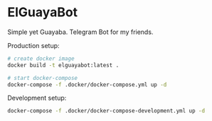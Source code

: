 # ElGuayaBot
Simple yet Guayaba. Telegram Bot for my friends.

Production setup:
```bash
# create docker image
docker build -t elguayabot:latest .

# start docker-compose
docker-compose -f .docker/docker-compose.yml up -d
```

Development setup:
```bash
docker-compose -f .docker/docker-compose-development.yml up -d

```